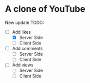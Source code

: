 # A clone of YouTube

New update TODO:

- [ ] Add likes
  - [x] Server Side
  - [ ] Client Side
- [ ] Add comments
  - [ ] Server Side
  - [ ] Client Side
- [ ] Add views
  - [ ] Server Side
  - [ ] Client Side
